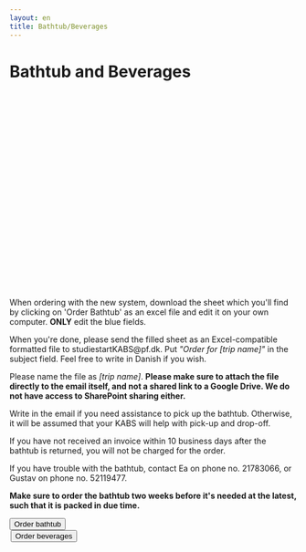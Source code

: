 ```yaml
---
layout: en
title: Bathtub/Beverages
---
```


<h1>Bathtub and Beverages</h1>

<div id="poster-image-long" style="height: 330px; background-image: url('/static/img/badekarSommer23.JPG');">
</div>

<br>
<div class="box">
<p>When ordering with the new system, download the sheet which you'll find by clicking on 'Order Bathtub' as an excel file and edit it on your own computer. <b>ONLY</b> edit the blue fields.</p>
<p>When you're done, please send the filled sheet as an Excel-compatible formatted file to studiestartKABS@pf.dk. Put <i>"Order for [trip name]"</i> in the subject field. Feel free to write in Danish if you wish. </p>
<p>Please name the file as <i>[trip name]</i>. <b>Please make sure to attach the file directly to the email itself, and not a shared link to a Google Drive. We do not have access to SharePoint sharing either.</b></p>
<p>Write in the email if you need assistance to pick up the bathtub. Otherwise, it will be assumed that your KABS will help with pick-up and drop-off.</p>
<p>If you have not received an invoice within 10 business days after the bathtub is returned, you will not be charged for the order.</p>
<p>If you have trouble with the bathtub, contact Ea on phone no. 21783066, or Gustav on phone no. 52119477.</p>
<p><b>Make sure to order the bathtub two weeks before it's needed at the latest, such that it is packed in due time.</b></p>

<a style="text-align: center" href="https://docs.google.com/spreadsheets/d/1SgOvnlSenMQmEAE8B5bNf45-Zlgmrxu1yPELj5_KuG0/edit#gid=0">
	<button class="applyBtn">
	  Order bathtub
	</button>
</a>
<br>
</div>


<a style="text-align: center; padding: 2px" href="https://forms.gle/FEG9769vdqG83rJj8">
	<button class="applyBtn"> 
		Order beverages
	</button>
</a>

